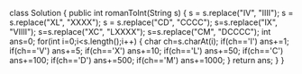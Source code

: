 ​class Solution {
    public int romanToInt(String s) {
        s = s.replace("IV", "IIII");
        s = s.replace("XL", "XXXX");
        s = s.replace("CD", "CCCC");
        s=s.replace("IX", "VIIII");
        s=s.replace("XC", "LXXXX");
        s=s.replace("CM", "DCCCC");
        int ans=0;
        for(int i=0;i<s.length();i++)
        {
            char ch=s.charAt(i);
            if(ch=='I')
                ans+=1;
            if(ch=='V')
                ans+=5;
            if(ch=='X')
                ans+=10;
            if(ch=='L')
                ans+=50;
            if(ch=='C')
                ans+=100;
            if(ch=='D')
                ans+=500;
            if(ch=='M')
                ans+=1000;
        }
        return ans;
    }
}
